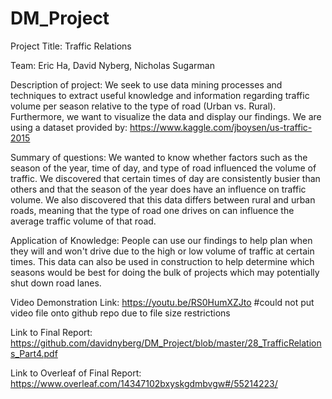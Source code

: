 # DM_Project
Project Title: Traffic Relations

Team: Eric Ha, David Nyberg, Nicholas Sugarman

Description of project: We seek to use data mining processes and techniques to extract useful knowledge and information regarding traffic volume per season relative to the type of road (Urban vs. Rural). Furthermore, we want to visualize the data and display our findings. We are using a dataset provided by: https://www.kaggle.com/jboysen/us-traffic-2015 

Summary of questions: We wanted to know whether factors such as the season of the year, time of day, and type of road influenced the volume of traffic. We discovered that certain times of day are consistently busier than others and that the season of the year does have an influence on traffic volume. We also discovered that this data differs between rural and urban roads, meaning that the type of road one drives on can influence the average traffic volume of that road.

Application of Knowledge: People can use our findings to help plan when they will and won't drive due to the high or low volume of traffic at certain times. This data can also be used in construction to help determine which seasons would be best for doing the bulk of projects which may potentially shut down road lanes.

Video Demonstration Link:
https://youtu.be/RS0HumXZJto
  #could not put video file onto github repo due to file size restrictions

Link to Final Report:
https://github.com/davidnyberg/DM_Project/blob/master/28_TrafficRelations_Part4.pdf


Link to Overleaf of Final Report: 
https://www.overleaf.com/14347102bxyskgdmbvgw#/55214223/
